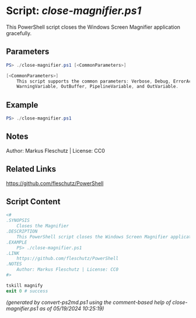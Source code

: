 Script: *close-magnifier.ps1*
========================

This PowerShell script closes the Windows Screen Magnifier application gracefully.

Parameters
----------
```powershell
PS> ./close-magnifier.ps1 [<CommonParameters>]

[<CommonParameters>]
    This script supports the common parameters: Verbose, Debug, ErrorAction, ErrorVariable, WarningAction, 
    WarningVariable, OutBuffer, PipelineVariable, and OutVariable.
```

Example
-------
```powershell
PS> ./close-magnifier.ps1

```

Notes
-----
Author: Markus Fleschutz | License: CC0

Related Links
-------------
https://github.com/fleschutz/PowerShell

Script Content
--------------
```powershell
<#
.SYNOPSIS
	Closes the Magnifier
.DESCRIPTION
	This PowerShell script closes the Windows Screen Magnifier application gracefully.
.EXAMPLE
	PS> ./close-magnifier.ps1
.LINK
	https://github.com/fleschutz/PowerShell
.NOTES
	Author: Markus Fleschutz | License: CC0
#>

tskill magnify
exit 0 # success
```

*(generated by convert-ps2md.ps1 using the comment-based help of close-magnifier.ps1 as of 05/19/2024 10:25:19)*
